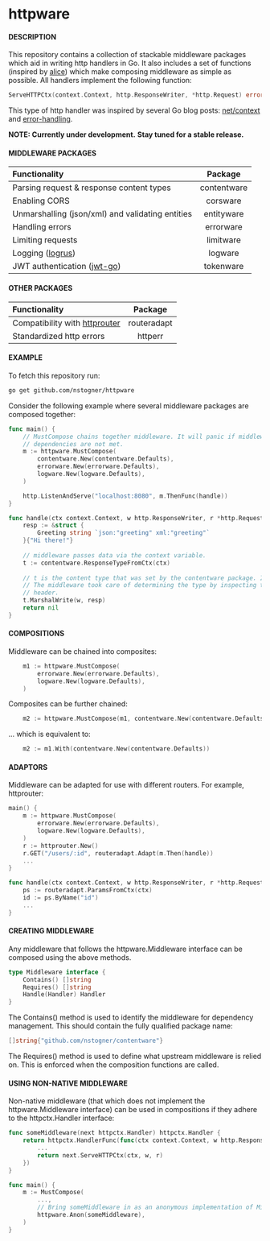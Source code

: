 # httpware

#### DESCRIPTION
This repository contains a collection of stackable middleware packages which aid in writing http handlers in Go. It also includes a set of functions (inspired by [alice](https://github.com/justinas/alice)) which make composing middleware as simple as possible. All handlers implement the following function:
```Go
ServeHTTPCtx(context.Context, http.ResponseWriter, *http.Request) error
```
This type of http handler was inspired by several Go blog posts: [net/context](https://blog.golang.org/context) and [error-handling](https://blog.golang.org/error-handling-and-go).

**NOTE: Currently under development.**
**Stay tuned for a stable release.**

#### MIDDLEWARE PACKAGES
| Functionality | Package |
|:--------------|:-------:|
| Parsing request & response content types | contentware |
| Enabling CORS | corsware |
| Unmarshalling (json/xml) and validating entities | entityware |
| Handling errors | errorware |
| Limiting requests | limitware |
| Logging ([logrus](https://github.com/Sirupsen/logrus)) | logware |
| JWT authentication ([jwt-go](https://github.com/dgrijalva/jwt-go)) | tokenware |

#### OTHER PACKAGES
| Functionality | Package |
|:--------------|:-------:|
| Compatibility with [httprouter](https://github.com/julienschmidt/httprouter) | routeradapt |
| Standardized http errors | httperr |

#### EXAMPLE
To fetch this repository run:
```sh
go get github.com/nstogner/httpware
```
Consider the following example where several middleware packages are composed together:
```go
func main() {
    // MustCompose chains together middleware. It will panic if middleware
    // dependencies are not met.
    m := httpware.MustCompose(
        contentware.New(contentware.Defaults),
        errorware.New(errorware.Defaults),
        logware.New(logware.Defaults),
    )

    http.ListenAndServe("localhost:8080", m.ThenFunc(handle))
}

func handle(ctx context.Context, w http.ResponseWriter, r *http.Request) error {
    resp := &struct {
        Greeting string `json:"greeting" xml:"greeting"`
    }{"Hi there!"}
    
    // middleware passes data via the context variable.
    t := contentware.ResponseTypeFromCtx(ctx)
    
    // t is the content type that was set by the contentware package. In this case
    // The middleware took care of determining the type by inspecting the 'Accept'
    // header.
    t.MarshalWrite(w, resp)
    return nil
}
```

#### COMPOSITIONS
Middleware can be chained into composites:
```go
    m1 := httpware.MustCompose(
        errorware.New(errorware.Defaults),
        logware.New(logware.Defaults),
    )
```
Composites can be further chained:
```go
    m2 := httpware.MustCompose(m1, contentware.New(contentware.Defaults))
```
... which is equivalent to:
```go
    m2 := m1.With(contentware.New(contentware.Defaults))
```

#### ADAPTORS
Middleware can be adapted for use with different routers. For example, httprouter:
```go
main() {
    m := httpware.MustCompose(
        errorware.New(errorware.Defaults),
        logware.New(logware.Defaults),
    )
    r := httprouter.New()
    r.GET("/users/:id", routeradapt.Adapt(m.Then(handle))
    ...
}

func handle(ctx context.Context, w http.ResponseWriter, r *http.Request) error {
    ps := routeradapt.ParamsFromCtx(ctx)
    id := ps.ByName("id")
    ...
}
```
#### CREATING MIDDLEWARE
Any middleware that follows the httpware.Middleware interface can be composed using the above methods.
```go
type Middleware interface {
    Contains() []string
    Requires() []string
    Handle(Handler) Handler
}
```
The Contains() method is used to identify the middleware for dependency management. This should contain the fully qualified package name:
```go
[]string{"github.com/nstogner/contentware"}
```
The Requires() method is used to define what upstream middleware is relied on. This is enforced when the composition functions are called.
#### USING NON-NATIVE MIDDLEWARE
Non-native middleware (that which does not implement the httpware.Middleware interface) can be used in compositions if they adhere to the httpctx.Handler interface:
```go
func someMiddleware(next httpctx.Handler) httpctx.Handler {
    return httpctx.HandlerFunc(func(ctx context.Context, w http.ResponseWriter, r *http.Request) error {
        ...
        return next.ServeHTTPCtx(ctx, w, r)
    })
}

func main() {
    m := MustCompose(
        ...,
        // Bring someMiddleware in as an anonymous implementation of Middleware (no dependencies).
        httpware.Anon(someMiddleware),
    )
}
```

